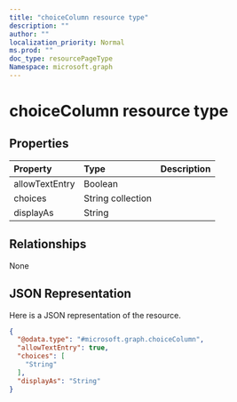 ```yaml
---
title: "choiceColumn resource type"
description: ""
author: ""
localization_priority: Normal
ms.prod: ""
doc_type: resourcePageType
Namespace: microsoft.graph
---
```



# choiceColumn resource type



## Properties
|Property|Type|Description|
|:---|:---|:---|
|allowTextEntry|Boolean||
|choices|String collection||
|displayAs|String||

## Relationships
None

## JSON Representation
Here is a JSON representation of the resource.
<!-- {
  "blockType": "resource",
  "@odata.type": "microsoft.graph.choiceColumn"
}
-->
``` json
{
  "@odata.type": "#microsoft.graph.choiceColumn",
  "allowTextEntry": true,
  "choices": [
    "String"
  ],
  "displayAs": "String"
}
```

